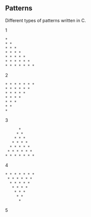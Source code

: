 ## Patterns
Different types of patterns written in C.

1
```
*
* *
* * *
* * * *
* * * * *
* * * * * *
* * * * * * *
```
2
```
* * * * * * *
* * * * * *
* * * * *
* * * *
* * *
* *
*
```
3
```
      *
     * *
    * * *
   * * * *
  * * * * *
 * * * * * *
* * * * * * *

```
4
```
* * * * * * *
 * * * * * *
  * * * * *
   * * * *
    * * *
     * *
      *
```
5
```
```
